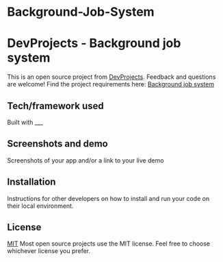 # Background-Job-System

# DevProjects - Background job system

This is an open source project from [DevProjects](http://www.codementor.io/projects). Feedback and questions are welcome!
Find the project requirements here: [Background job system](https://www.codementor.io/projects/tool/background-job-system-atx32exogo)

## Tech/framework used
Built with ___

## Screenshots and demo
Screenshots of your app and/or a link to your live demo

## Installation
Instructions for other developers on how to install and run your code on their local environment.

## License
[MIT](https://choosealicense.com/licenses/mit/)
Most open source projects use the MIT license. Feel free to choose whichever license you prefer.
